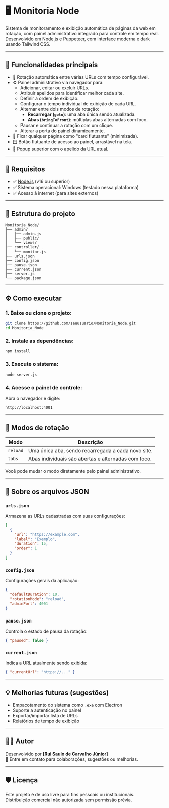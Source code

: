 # 🖥️ Monitoria Node

Sistema de monitoramento e exibição automática de páginas da web em rotação, com painel administrativo integrado para controle em tempo real. Desenvolvido em Node.js e Puppeteer, com interface moderna e dark usando Tailwind CSS.

---

## 🚀 Funcionalidades principais

- 🔁 Rotação automática entre várias URLs com tempo configurável.
- ⚙️ Painel administrativo via navegador para:
  - Adicionar, editar ou excluir URLs.
  - Atribuir apelidos para identificar melhor cada site.
  - Definir a ordem de exibição.
  - Configurar o tempo individual de exibição de cada URL.
  - Alternar entre dois modos de rotação:
    - **Recarregar (`goto`)**: uma aba única sendo atualizada.
    - **Abas (`bringToFront`)**: múltiplas abas alternadas com foco.
  - Pausar e continuar a rotação com um clique.
  - Alterar a porta do painel dinamicamente.
- 📌 Fixar qualquer página como "card flutuante" (minimizada).
- 🪟 Botão flutuante de acesso ao painel, arrastável na tela.
- 📢 Popup superior com o apelido da URL atual.

---

## 🧰 Requisitos

- ✅ [Node.js](https://nodejs.org) (v16 ou superior)
- ✅ Sistema operacional: Windows (testado nessa plataforma)
- ✅ Acesso à internet (para sites externos)

---

## 📁 Estrutura do projeto

```
Monitoria_Node/
├── admin/
│   ├── admin.js
│   ├── public/
│   └── views/
├── controller/
│   └── monitor.js
├── urls.json
├── config.json
├── pause.json
├── current.json
├── server.js
└── package.json
```

---

## ⚙️ Como executar

### 1. Baixe ou clone o projeto:
```bash
git clone https://github.com/seuusuario/Monitoria_Node.git
cd Monitoria_Node
```

### 2. Instale as dependências:
```bash
npm install
```

### 3. Execute o sistema:
```bash
node server.js
```

### 4. Acesse o painel de controle:
Abra o navegador e digite:
```
http://localhost:4001
```

---

## 🔄 Modos de rotação

| Modo           | Descrição                                                  |
|----------------|------------------------------------------------------------|
| `reload`       | Uma única aba, sendo recarregada a cada novo site.         |
| `tabs`         | Abas individuais são abertas e alternadas com foco.        |

Você pode mudar o modo diretamente pelo painel administrativo.

---

## 📝 Sobre os arquivos JSON

### `urls.json`  
Armazena as URLs cadastradas com suas configurações:

```json
[
  {
    "url": "https://example.com",
    "label": "Exemplo",
    "duration": 15,
    "order": 1
  }
]
```

### `config.json`  
Configurações gerais da aplicação:

```json
{
  "defaultDuration": 10,
  "rotationMode": "reload",
  "adminPort": 4001
}
```

### `pause.json`  
Controla o estado de pausa da rotação:

```json
{ "paused": false }
```

### `current.json`  
Indica a URL atualmente sendo exibida:

```json
{ "currentUrl": "https://..." }
```

---

## 💡 Melhorias futuras (sugestões)

- Empacotamento do sistema como `.exe` com Electron
- Suporte a autenticação no painel
- Exportar/importar lista de URLs
- Relatórios de tempo de exibição

---

## 👨‍💻 Autor

Desenvolvido por **[Rui Saulo de Carvalho Júnior]**  
📧 Entre em contato para colaborações, sugestões ou melhorias.

---

## 🛡️ Licença

Este projeto é de uso livre para fins pessoais ou institucionais.  
Distribuição comercial não autorizada sem permissão prévia.
